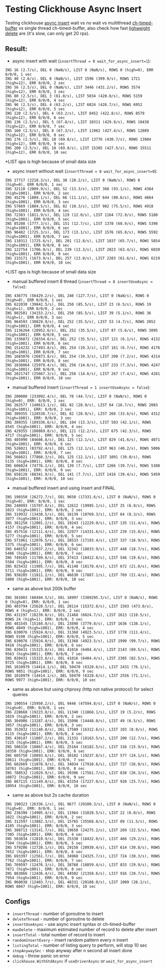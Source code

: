 # Testing Clickhouse Async Insert

Testing clickhouse [async insert](https://clickhouse.com/docs/en/cloud/bestpractices/asynchronous-inserts) wait vs no wait vs multithread [ch-timed-buffer](//github.com/kokizzu/ch-timed-buffer) vs single thread ch-timed-buffer, also check how fast [lighweight delete](//clickhouse.com/docs/en/guides/developer/lightweght-delete) are (it's slow, can only get 20 rps).

## Result:

- async insert with wait (`insertThread = 8 wait_for_async_insert=1`):
```
INS 16 (2.7/s), DEL 0 (NaN/s), LIST 0 (NaN/s), ROWS 0 (high=0), ERR 0/0/0, 1 sec
INS 40 (2.6/s), DEL 0 (NaN/s), LIST 1596 (399.9/s), ROWS 1721 (high=12), ERR 0/0/0, 2 sec
INS 56 (2.5/s), DEL 0 (NaN/s), LIST 3446 (431.2/s), ROWS 3574 (high=12), ERR 0/0/0, 3 sec
INS 80 (2.5/s), DEL 3 (61.0/s), LIST 5034 (420.0/s), ROWS 5159 (high=12), ERR 0/0/0, 4 sec
INS 96 (2.5/s), DEL 4 (63.2/s), LIST 6824 (426.7/s), ROWS 6952 (high=12), ERR 0/0/0, 5 sec
INS 120 (2.5/s), DEL 4 (63.2/s), LIST 8452 (422.8/s), ROWS 8579 (high=12), ERR 0/0/0, 6 sec
INS 136 (2.5/s), DEL 5 (67.8/s), LIST 10311 (429.9/s), ROWS 10438 (high=12), ERR 0/0/0, 7 sec
INS 160 (2.5/s), DEL 8 (67.3/s), LIST 11962 (427.4/s), ROWS 12089 (high=12), ERR 0/0/0, 8 sec
INS 176 (2.5/s), DEL 10 (69.8/s), LIST 13776 (430.7/s), ROWS 13904 (high=12), ERR 0/0/0, 9 sec
INS 200 (2.5/s), DEL 10 (69.8/s), LIST 15385 (427.5/s), ROWS 15511 (high=12), ERR 0/0/0, 10 sec
```
*LIST qps is high because of small data size

- async insert without wait (`insertThread = 8 wait_for_async_insert=0`): 
```
INS 17717 (2218.3/s), DEL 38 (20.2/s), LIST 0 (NaN/s), ROWS 0 (high=0), ERR 0/0/0, 1 sec
INS 32110 (2009.9/s), DEL 52 (13.3/s), LIST 368 (93.1/s), ROWS 4384 (high=1001), ERR 0/0/0, 2 sec
INS 45276 (1889.1/s), DEL 66 (11.1/s), LIST 644 (80.6/s), ROWS 4664 (high=1001), ERR 0/0/0, 3 sec
INS 57669 (1804.5/s), DEL 82 (10.3/s), LIST 902 (75.5/s), ROWS 4918 (high=1001), ERR 0/0/0, 4 sec
INS 72383 (1811.9/s), DEL 119 (12.0/s), LIST 1164 (72.9/s), ROWS 5180 (high=1001), ERR 0/0/0, 5 sec
INS 85208 (1777.3/s), DEL 151 (12.7/s), LIST 1378 (68.9/s), ROWS 5398 (high=1001), ERR 0/0/0, 6 sec
INS 96482 (1725.3/s), DEL 173 (13.1/s), LIST 1576 (65.8/s), ROWS 5592 (high=1001), ERR 0/0/0, 7 sec
INS 110311 (1725.6/s), DEL 201 (12.8/s), LIST 1837 (65.7/s), ROWS 5854 (high=1001), ERR 0/0/0, 8 sec
INS 122754 (1706.9/s), DEL 239 (13.3/s), LIST 2023 (63.4/s), ROWS 6039 (high=1001), ERR 0/0/0, 9 sec
INS 133171 (1673.9/s), DEL 257 (13.0/s), LIST 2203 (61.6/s), ROWS 6219 (high=1001), ERR 0/0/0, 10 sec
```
*LIST qps is high because of small data size

- manual buffered insert 8 thread (`insertThread = 8 insertUseAsync = false`):
```
INS 436775 (56429.2/s), DEL 248 (127.7/s), LIST 0 (NaN/s), ROWS 0 (high=0), ERR 0/0/0, 1 sec
INS 622030 (39842.5/s), DEL 250 (85.5/s), LIST 23 (6.5/s), ROWS 19 (high=1), ERR 0/0/0, 2 sec
INS 802581 (34153.2/s), DEL 250 (85.5/s), LIST 39 (5.1/s), ROWS 36 (high=1), ERR 0/0/0, 3 sec
INS 964593 (30829.9/s), DEL 252 (35.5/s), LIST 53 (4.7/s), ROWS 2052 (high=1001), ERR 0/0/0, 4 sec
INS 1136264 (28952.6/s), DEL 252 (35.5/s), LIST 87 (5.6/s), ROWS 3095 (high=1001), ERR 0/0/0, 5 sec
INS 1336872 (28334.6/s), DEL 252 (35.5/s), LIST 121 (6.1/s), ROWS 4132 (high=1001), ERR 0/0/0, 6 sec
INS 1514232 (27493.8/s), DEL 254 (19.3/s), LIST 161 (6.7/s), ROWS 4176 (high=1001), ERR 0/0/0, 7 sec
INS 1683076 (26873.8/s), DEL 254 (19.3/s), LIST 200 (7.2/s), ROWS 4214 (high=1001), ERR 0/0/0, 8 sec
INS 1838064 (25979.4/s), DEL 256 (14.6/s), LIST 233 (7.3/s), ROWS 4247 (high=1001), ERR 0/0/0, 9 sec
INS 2021747 (25667.3/s), DEL 256 (14.6/s), LIST 267 (7.4/s), ROWS 4281 (high=1001), ERR 0/0/0, 10 sec
```
- manual buffered insert (`insertThread = 1 insertUseAsync = false`):
```
INS 200000 (233092.4/s), DEL 78 (44.7/s), LIST 0 (NaN/s), ROWS 0 (high=0), ERR: 0/0/0, 1 sec
INS 262577 (140613.1/s), DEL 82 (28.9/s), LIST 64 (16.7/s), ROWS 2083 (high=1001), ERR: 0/0/0, 2 sec
INS 309355 (128538.7/s), DEL 82 (28.9/s), LIST 268 (33.6/s), ROWS 4312 (high=1001), ERR: 0/0/0, 3 sec
INS 389355 (109336.6/s), DEL 104 (13.3/s), LIST 503 (42.1/s), ROWS 4545 (high=1001), ERR: 0/0/0, 4 sec
INS 429355 (100869.0/s), DEL 121 (12.2/s), LIST 675 (42.3/s), ROWS 4717 (high=1001), ERR: 0/0/0, 5 sec
INS 485990 (84686.8/s), DEL 125 (12.1/s), LIST 829 (41.6/s), ROWS 4871 (high=1001), ERR: 0/0/0, 6 sec
INS 526021 (83792.4/s), DEL 125 (12.1/s), LIST 963 (40.2/s), ROWS 5006 (high=1001), ERR: 0/0/0, 7 sec
INS 566021 (77860.3/s), DEL 125 (12.1/s), LIST 1091 (39.0/s), ROWS 5135 (high=1001), ERR: 0/0/0, 8 sec
INS 606024 (74776.2/s), DEL 139 (7.7/s), LIST 1266 (39.7/s), ROWS 5308 (high=1001), ERR: 0/0/0, 9 sec
INS 658128 (68341.9/s), DEL 141 (7.7/s), LIST 1416 (39.4/s), ROWS 5459 (high=1001), ERR: 0/0/0, 10 sec
```

- manual buffered insert and using insert and FINAL
```
INS 190350 (26272.7/s), DEL 9650 (17331.6/s), LIST 0 (NaN/s), ROWS 0 (high=0), ERR: 0/0/0, 1 sec
INS 248993 (15707.8/s), DEL 12612 (19995.1/s), LIST 25 (6.9/s), ROWS 1023 (high=1001), ERR: 0/0/0, 2 sec
INS 319932 (13438.5/s), DEL 16139 (10769.3/s), LIST 64 (8.3/s), ROWS 3077 (high=1001), ERR: 0/0/0, 3 sec
INS 381250 (12001.2/s), DEL 19243 (12229.0/s), LIST 135 (11.4/s), ROWS 4157 (high=1001), ERR: 0/0/0, 4 sec
INS 457516 (12111.4/s), DEL 22977 (14331.6/s), LIST 239 (15.0/s), ROWS 5277 (high=1001), ERR: 0/0/0, 5 sec
INS 571961 (12076.5/s), DEL 28533 (17193.4/s), LIST 337 (16.9/s), ROWS 5375 (high=1001), ERR: 0/0/0, 6 sec
INS 648152 (12037.2/s), DEL 32342 (18833.9/s), LIST 448 (18.7/s), ROWS 5486 (high=1001), ERR: 0/0/0, 7 sec
INS 749165 (11789.8/s), DEL 37413 (18412.8/s), LIST 546 (19.6/s), ROWS 5584 (high=1001), ERR: 0/0/0, 8 sec
INS 825432 (11905.7/s), DEL 41148 (18178.4/s), LIST 672 (21.0/s), ROWS 5711 (high=1001), ERR: 0/0/0, 9 sec
INS 938205 (11811.2/s), DEL 46630 (17887.1/s), LIST 769 (21.4/s), ROWS 5808 (high=1001), ERR: 0/0/0, 10 sec
```

- same as above but 200k buffer
```
INS 381003 (60494.5/s), DEL 18997 (3389295.3/s), LIST 0 (NaN/s), ROWS 0 (high=0), ERR: 0/0/0, 1 sec
INS 403794 (25620.5/s), DEL 20114 (15372.8/s), LIST 1593 (473.0/s), ROWS 4 (high=1), ERR: 0/0/0, 2 sec
INS 431197 (18239.0/s), DEL 21468 (6024.7/s), LIST 1613 (210.5/s), ROWS 24 (high=1), ERR: 0/0/0, 3 sec
INS 481545 (15184.0/s), DEL 23898 (3779.8/s), LIST 1636 (138.1/s), ROWS 4049 (high=1001), ERR: 0/0/0, 4 sec
INS 630076 (15924.0/s), DEL 31368 (4923.5/s), LIST 1778 (111.4/s), ROWS 9198 (high=1001), ERR: 0/0/0, 5 sec
INS 630076 (15924.0/s), DEL 31368 (4923.5/s), LIST 1990 (99.7/s), ROWS 9410 (high=1001), ERR: 0/0/0, 6 sec
INS 820431 (15323.8/s), DEL 41016 (6404.4/s), LIST 2143 (89.5/s), ROWS 9563 (high=1001), ERR: 0/0/0, 7 sec
INS 820431 (15323.8/s), DEL 41016 (6404.4/s), LIST 2305 (82.5/s), ROWS 9725 (high=1001), ERR: 0/0/0, 8 sec
INS 1010979 (14414.1/s), DEL 50470 (6328.6/s), LIST 2431 (76.1/s), ROWS 9851 (high=1001), ERR: 0/0/0, 9 sec
INS 1010979 (14414.1/s), DEL 50470 (6328.6/s), LIST 2556 (71.1/s), ROWS 9977 (high=1001), ERR: 0/0/0, 10 sec
```

- same as above but using chproxy (http not native protocol) for select queries
```
INS 190554 (25950.2/s), DEL 9446 (47594.8/s), LIST 0 (NaN/s), ROWS 0 (high=0), ERR: 0/0/0, 1 sec
INS 228660 (19223.0/s), DEL 11340 (11868.1/s), LIST 19 (5.2/s), ROWS 1019 (high=1001), ERR: 0/0/0, 2 sec
INS 304906 (13287.4/s), DEL 15096 (14448.0/s), LIST 49 (6.5/s), ROWS 3057 (high=1001), ERR: 0/0/0, 3 sec
INS 353932 (11140.0/s), DEL 17509 (16312.6/s), LIST 103 (8.9/s), ROWS 4115 (high=1001), ERR: 0/0/0, 4 sec
INS 430147 (11007.2/s), DEL 21331 (18163.5/s), LIST 200 (12.7/s), ROWS 7225 (high=1001), ERR: 0/0/0, 5 sec
INS 506316 (10867.4/s), DEL 25164 (16182.5/s), LIST 316 (15.9/s), ROWS 10350 (high=1001), ERR: 0/0/0, 6 sec
INS 605750 (10893.6/s), DEL 30182 (19237.8/s), LIST 577 (24.1/s), ROWS 10611 (high=1001), ERR: 0/0/0, 7 sec
INS 682669 (11078.9/s), DEL 34034 (17910.6/s), LIST 727 (26.0/s), ROWS 10761 (high=1001), ERR: 0/0/0, 8 sec
INS 788532 (11029.9/s), DEL 39306 (17561.7/s), LIST 838 (26.3/s), ROWS 10872 (high=1001), ERR: 0/0/0, 9 sec
INS 867115 (11149.0/s), DEL 43354 (17227.0/s), LIST 920 (25.7/s), ROWS 10954 (high=1001), ERR: 0/0/0, 10 sec
```

- same as above but 2s cache duration
```
INS 190323 (26336.1/s), DEL 9677 (29100.3/s), LIST 0 (NaN/s), ROWS 0 (high=0), ERR: 0/0/0, 1 sec
INS 236398 (14905.4/s), DEL 11964 (31028.5/s), LIST 22 (6.0/s), ROWS 1022 (high=1001), ERR: 0/0/0, 2 sec
INS 312597 (13882.3/s), DEL 15765 (35568.8/s), LIST 89 (11.5/s), ROWS 4105 (high=1001), ERR: 0/0/0, 3 sec
INS 388713 (13141.7/s), DEL 19650 (24275.2/s), LIST 269 (22.5/s), ROWS 7305 (high=1001), ERR: 0/0/0, 4 sec
INS 503034 (12819.9/s), DEL 25330 (18432.0/s), LIST 466 (29.2/s), ROWS 7504 (high=1001), ERR: 0/0/0, 5 sec
INS 579206 (12728.1/s), DEL 29158 (20930.4/s), LIST 614 (30.8/s), ROWS 7652 (high=1001), ERR: 0/0/0, 6 sec
INS 693397 (12561.7/s), DEL 34968 (24325.7/s), LIST 724 (30.3/s), ROWS 7762 (high=1001), ERR: 0/0/0, 7 sec
INS 769597 (12476.3/s), DEL 38768 (18859.4/s), LIST 833 (29.9/s), ROWS 7871 (high=1001), ERR: 0/0/0, 8 sec
INS 883866 (12436.4/s), DEL 44502 (21358.6/s), LIST 916 (28.7/s), ROWS 7954 (high=1001), ERR: 0/0/0, 9 sec
INS 960038 (12403.7/s), DEL 48331 (20108.0/s), LIST 1009 (28.1/s), ROWS 8047 (high=1001), ERR: 0/0/0, 10 sec
```

## Configs

- `insertThread` - number of goroutine to insert
- `deleteThread` - number of goroutine to delete
- `insertUseAsync` - use async insert syntax or ch-timed-buffer
- `maxDelete` - maximum estimated number of record to delete after insert
- `insertTotal` - total number of record to insert
- `randomInsertEvery` - insert random pattern every n insert
- `listingTotal` - number of listing query to perform, will stop 10 sec
- `stopAnywaySec` - stop anyway after n second all insert done
- `debug` - throw panic on error
- `clickhouse.WithStdAsync` if `useDriverAsync` or `wait_for_async_insert`